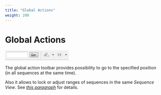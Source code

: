 ```yaml
---
title: "Global Actions"
weight: 200
---
```



# Global Actions


![](/images/65929375/65929376.png)

The global action toolbar provides possibility to go to the specified position (in all sequences at the same time).

Also it allows to lock or adjust ranges of sequences in the same _Sequence View_. See [_this paragraph_](manipulating-sequence/locking-and-synchronize-ranges-of-several-sequences) for details.
